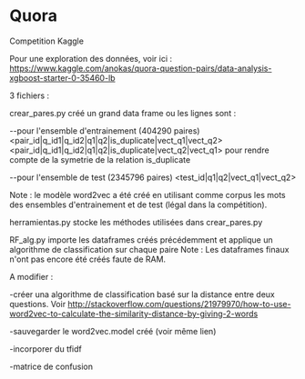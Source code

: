 # Quora
Competition Kaggle

Pour une exploration des données, voir ici : 
https://www.kaggle.com/anokas/quora-question-pairs/data-analysis-xgboost-starter-0-35460-lb


3 fichiers :

crear_pares.py créé un grand data frame ou les lignes sont :

--pour l'ensemble d'entrainement (404290 paires)
<pair_id|q_id1|q_id2|q1|q2|is_duplicate|vect_q1|vect_q2> 
<pair_id|q_id1|q_id2|q1|q2|is_duplicate|vect_q2|vect_q1> pour rendre compte de la symetrie de la relation is_duplicate

--pour l'ensemble de test (2345796 paires)
<test_id|q1|q2|vect_q1|vect_q2> 

Note : le modèle word2vec a été créé en utilisant comme corpus les mots des ensembles d'entrainement et de test (légal dans la compétition).


herramientas.py stocke les méthodes utilisées dans crear_pares.py


RF_alg.py importe les dataframes créés précédemment et applique un algorithme de classification sur chaque paire
Note : Les dataframes finaux n'ont pas encore été créés faute de RAM.


A modifier : 

-créer una algorithme de classification basé sur la distance entre deux questions. Voir http://stackoverflow.com/questions/21979970/how-to-use-word2vec-to-calculate-the-similarity-distance-by-giving-2-words

-sauvegarder le word2vec.model créé (voir même lien)

-incorporer du tfidf

-matrice de confusion
